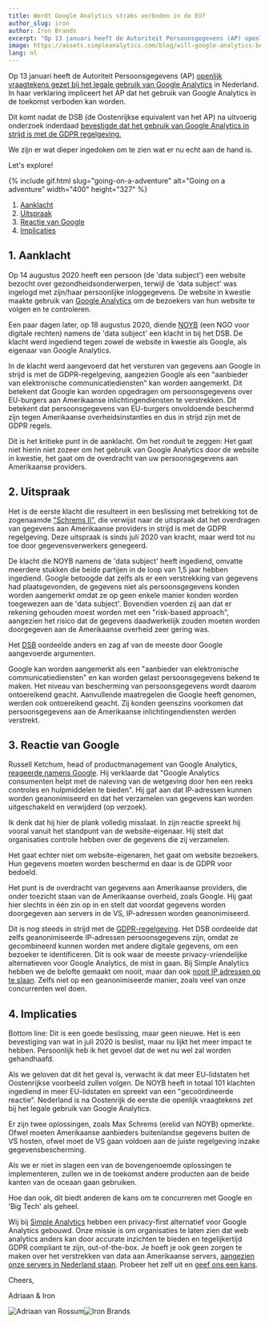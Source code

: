 ```yaml
---
title: Wordt Google Analytics straks verboden in de EU?
author_slug: iron
author: Iron Brands
excerpt: "Op 13 januari heeft de Autoriteit Persoonsgegevens (AP) openlijk vraagtekens gezet bij het legale gebruik van Google Analytics in Nederland. In haar verklaring impliceerde het AP dat het gebruik van Google Analytics in de toekomst verboden kan worden. In dit artikel gaan we hier dieper op in."
image: https://assets.simpleanalytics.com/blog/will-google-analytics-be-banned-in-the-eu/social.png
lang: nl
---
```


Op 13 januari heeft de Autoriteit Persoonsgegevens (AP) [openlijk vraagtekens gezet bij het legale gebruik van Google Analytics](https://autoriteitpersoonsgegevens.nl/nl/onderwerpen/internet-telefoon-tv-en-post/cookies#hoe-kan-ik-bij-google-analytics-de-privacy-van-mijn-websitebezoekers-beschermen-4898) in Nederland. In haar verklaring impliceert het AP dat het gebruik van Google Analytics in de toekomst verboden kan worden.

Dit komt nadat de DSB (de Oostenrijkse equivalent van het AP) na uitvoerig onderzoek inderdaad [bevestigde dat het gebruik van Google Analytics in strijd is met de GDPR regelgeving. ](https://noyb.eu/en/austrian-dsb-eu-us-data-transfers-google-analytics-illegal)

We zijn er wat dieper ingedoken om te zien wat er nu echt aan de hand is.

Let's explore!

{% include gif.html slug="going-on-a-adventure" alt="Going on a adventure" width="400" height="327" %}

1.  [Aanklacht](#1-aanklacht)
2.  [Uitspraak](#2-uitspraak)
3.  [Reactie van Google](#3-reactie-van-google)
4.  [Implicaties](#4-implicaties)

## 1. Aanklacht

Op 14 augustus 2020 heeft een persoon (de 'data subject') een website bezocht over gezondheidsonderwerpen, terwijl de 'data subject' was ingelogd met zijn/haar persoonlijke inloggegevens. De website in kwestie maakte gebruik van [Google Analytics](https://analytics.google.com/analytics/web/) om de bezoekers van hun website te volgen en te controleren.

Een paar dagen later, op 18 augustus 2020, diende [NOYB](https://noyb.eu/en) (een NGO voor digitale rechten) namens de 'data subject' een klacht in bij het DSB. De klacht werd ingediend tegen zowel de website in kwestie als Google, als eigenaar van Google Analytics.

In de klacht werd aangevoerd dat het versturen van gegevens aan Google in strijd is met de GDPR-regelgeving, aangezien Google als een "aanbieder van elektronische communicatiediensten" kan worden aangemerkt. Dit betekent dat Google kan worden opgedragen om persoonsgegevens over EU-burgers aan Amerikaanse inlichtingendiensten te verstrekken. Dit betekent dat persoonsgegevens van EU-burgers onvoldoende beschermd zijn tegen Amerikaanse overheidsinstanties en dus in strijd zijn met de GDPR regels.

Dit is het kritieke punt in de aanklacht. Om het ronduit te zeggen: Het gaat niet hierin niet zozeer om het gebruik van Google Analytics door de website in kwestie, het gaat om de overdracht van uw persoonsgegevens aan Amerikaanse providers.

## 2. Uitspraak

Het is de eerste klacht die resulteert in een beslissing met betrekking tot de zogenaamde ["Schrems II"](https://iapp.org/news/a/the-schrems-ii-decision-eu-us-data-transfers-in-question/), die verwijst naar de uitspraak dat het overdragen van gegevens aan Amerikaanse providers in strijd is met de GDPR regelgeving. Deze uitspraak is sinds juli 2020 van kracht, maar werd tot nu toe door gegevensverwerkers genegeerd.

De klacht die NOYB namens de 'data subject' heeft ingediend, omvatte meerdere stukken die beide partijen in de loop van 1,5 jaar hebben ingediend. Google betoogde dat zelfs als er een verstrekking van gegevens had plaatsgevonden, de gegevens niet als persoonsgegevens konden worden aangemerkt omdat ze op geen enkele manier konden worden toegewezen aan de 'data subject'. Bovendien voerden zij aan dat er rekening gehouden moest worden met een "risk-based approach", aangezien het risico dat de gegevens daadwerkelijk zouden moeten worden doorgegeven aan de Amerikaanse overheid zeer gering was.

Het [DSB](https://www.data-protection-authority.gv.at/) oordeelde anders en zag af van de meeste door Google aangevoerde argumenten.

Google kan worden aangemerkt als een "aanbieder van elektronische communicatiediensten" en kan worden gelast persoonsgegevens bekend te maken. Het niveau van bescherming van persoonsgegevens wordt daarom ontoereikend geacht. Aanvullende maatregelen die Google heeft genomen, werden ook ontoereikend geacht. Zij konden geenszins voorkomen dat persoonsgegevens aan de Amerikaanse inlichtingendiensten werden verstrekt.

## 3. Reactie van Google

Russell Ketchum, head of productmanagement van Google Analytics, [reageerde namens Google](https://blog.google/around-the-globe/google-europe/google-analytics-facts/). Hij verklaarde dat "Google Analytics consumenten helpt met de naleving van de wetgeving door hen een reeks controles en hulpmiddelen te bieden". Hij gaf aan dat IP-adressen kunnen worden geanonimiseerd en dat het verzamelen van gegevens kan worden uitgeschakeld en verwijderd (op verzoek).

Ik denk dat hij hier de plank volledig misslaat. In zijn reactie spreekt hij vooral vanuit het standpunt van de website-eigenaar. Hij stelt dat organisaties controle hebben over de gegevens die zij verzamelen.

Het gaat echter niet om website-eigenaren, het gaat om website bezoekers. Hun gegevens moeten worden beschermd en daar is de GDPR voor bedoeld.

Het punt is de overdracht van gegevens aan Amerikaanse providers, die onder toezicht staan van de Amerikaanse overheid, zoals Google. Hij gaat hier slechts in één zin op in en stelt dat voordat gegevens worden doorgegeven aan servers in de VS, IP-adressen worden geanonimiseerd.

Dit is nog steeds in strijd met de [GDPR-regelgeving](https://lawspeed.com/gdpr-transfers-of-data-to-the-united-states/). Het DSB oordeelde dat zelfs geanonimiseerde IP-adressen persoonsgegevens zijn, omdat ze gecombineerd kunnen worden met andere digitale gegevens, om een bezoeker te identificeren. Dit is ook waar de meeste privacy-vriendelijke alternatieven voor Google Analytics, de mist in gaan. Bij Simple Analytics hebben we de belofte gemaakt om nooit, maar dan ook [nooit IP adressen op te slaan](https://docs.simpleanalytics.com/what-we-collect). Zelfs niet op een geanonimiseerde manier, zoals veel van onze concurrenten wel doen.

## 4. Implicaties

Bottom line: Dit is een goede beslissing, maar geen nieuwe. Het is een bevestiging van wat in juli 2020 is beslist, maar nu lijkt het meer impact te hebben. Persoonlijk heb ik het gevoel dat de wet nu wel zal worden gehandhaafd.

Als we geloven dat dit het geval is, verwacht ik dat meer EU-lidstaten het Oostenrijkse voorbeeld zullen volgen. De NOYB heeft in totaal 101 klachten ingediend in meer EU-lidstaten en spreekt van een "gecoördineerde reactie". Nederland is na Oostenrijk de eerste die openlijk vraagtekens zet bij het legale gebruik van Google Analytics.

Er zijn twee oplossingen, zoals Max Schrems (erelid van NOYB) opmerkte. Ofwel moeten Amerikaanse aanbieders buitenlandse gegevens buiten de VS hosten, ofwel moet de VS gaan voldoen aan de juiste regelgeving inzake gegevensbescherming.

Als we er niet in slagen een van de bovengenoemde oplossingen te implementeren, zullen we in de toekomst andere producten aan de beide kanten van de oceaan gaan gebruiken.

Hoe dan ook, dit biedt anderen de kans om te concurreren met Google en 'Big Tech' als geheel.

Wij bij [Simple Analytics](https://simpleanalytics.com/) hebben een privacy-first alternatief voor Google Analytics gebouwd. Onze missie is om organisaties te laten zien dat web analytics anders kan door accurate inzichten te bieden en tegelijkertijd GDPR compliant te zijn, out-of-the-box. Je hoeft je ook geen zorgen te maken over het verstrekken van data aan Amerikaanse servers, [aangezien onze servers in Nederland staan](https://docs.simpleanalytics.com/locations). Probeer het zelf uit en [geef ons een kans](https://simpleanalytics.com/welcome).

Cheers,

Adriaan & Iron

<img
  loading="lazy"
  class="avatar"
  src="https://assets.simpleanalytics.com/images/people/adriaan.jpg"
  referrerpolicy="no-referrer"
  alt="Adriaan van Rossum"
/><img
  loading="lazy"
  class="avatar"
  src="https://assets.simpleanalytics.com/images/people/iron.jpg"
  referrerpolicy="no-referrer"
  alt="Iron Brands"
/>
